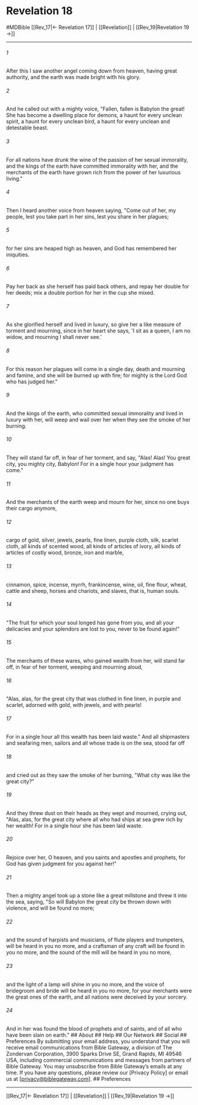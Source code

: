 # Revelation 18
#MDBible
[[Rev_17|← Revelation 17]] | [[Revelation]] | [[Rev_19|Revelation 19 →]]

***






###### 1 


After this I saw another angel coming down from heaven, having great authority, and the earth was made bright with his glory. 





###### 2 


And he called out with a mighty voice, "Fallen, fallen is Babylon the great! She has become a dwelling place for demons, a haunt for every unclean spirit, a haunt for every unclean bird, a haunt for every unclean and detestable beast. 





###### 3 


For all nations have drunk the wine of the passion of her sexual immorality, and the kings of the earth have committed immorality with her, and the merchants of the earth have grown rich from the power of her luxurious living." 





###### 4 


Then I heard another voice from heaven saying, "Come out of her, my people, lest you take part in her sins, lest you share in her plagues; 





###### 5 


for her sins are heaped high as heaven, and God has remembered her iniquities. 





###### 6 


Pay her back as she herself has paid back others, and repay her double for her deeds; mix a double portion for her in the cup she mixed. 





###### 7 


As she glorified herself and lived in luxury, so give her a like measure of torment and mourning, since in her heart she says, 'I sit as a queen, I am no widow, and mourning I shall never see.' 





###### 8 


For this reason her plagues will come in a single day, death and mourning and famine, and she will be burned up with fire; for mighty is the Lord God who has judged her." 





###### 9 


And the kings of the earth, who committed sexual immorality and lived in luxury with her, will weep and wail over her when they see the smoke of her burning. 





###### 10 


They will stand far off, in fear of her torment, and say, "Alas! Alas! You great city, you mighty city, Babylon! For in a single hour your judgment has come." 





###### 11 


And the merchants of the earth weep and mourn for her, since no one buys their cargo anymore, 





###### 12 


cargo of gold, silver, jewels, pearls, fine linen, purple cloth, silk, scarlet cloth, all kinds of scented wood, all kinds of articles of ivory, all kinds of articles of costly wood, bronze, iron and marble, 





###### 13 


cinnamon, spice, incense, myrrh, frankincense, wine, oil, fine flour, wheat, cattle and sheep, horses and chariots, and slaves, that is, human souls. 





###### 14 


"The fruit for which your soul longed has gone from you, and all your delicacies and your splendors are lost to you, never to be found again!" 





###### 15 


The merchants of these wares, who gained wealth from her, will stand far off, in fear of her torment, weeping and mourning aloud, 





###### 16 


"Alas, alas, for the great city that was clothed in fine linen, in purple and scarlet, adorned with gold, with jewels, and with pearls! 





###### 17 


For in a single hour all this wealth has been laid waste." And all shipmasters and seafaring men, sailors and all whose trade is on the sea, stood far off 





###### 18 


and cried out as they saw the smoke of her burning, "What city was like the great city?" 





###### 19 


And they threw dust on their heads as they wept and mourned, crying out, "Alas, alas, for the great city where all who had ships at sea grew rich by her wealth! For in a single hour she has been laid waste. 





###### 20 


Rejoice over her, O heaven, and you saints and apostles and prophets, for God has given judgment for you against her!" 





###### 21 


Then a mighty angel took up a stone like a great millstone and threw it into the sea, saying, "So will Babylon the great city be thrown down with violence, and will be found no more; 





###### 22 


and the sound of harpists and musicians, of flute players and trumpeters, will be heard in you no more, and a craftsman of any craft will be found in you no more, and the sound of the mill will be heard in you no more, 





###### 23 


and the light of a lamp will shine in you no more, and the voice of bridegroom and bride will be heard in you no more, for your merchants were the great ones of the earth, and all nations were deceived by your sorcery. 





###### 24 


And in her was found the blood of prophets and of saints, and of all who have been slain on earth." ## About ## Help ## Our Network ## Social ## Preferences By submitting your email address, you understand that you will receive email communications from Bible Gateway, a division of The Zondervan Corporation, 3900 Sparks Drive SE, Grand Rapids, MI 49546 USA, including commercial communications and messages from partners of Bible Gateway. You may unsubscribe from Bible Gateway&rsquo;s emails at any time. If you have any questions, please review our [Privacy Policy] or email us at [privacy@biblegateway.com]. ## Preferences

***

[[Rev_17|← Revelation 17]] | [[Revelation]] | [[Rev_19|Revelation 19 →]]
